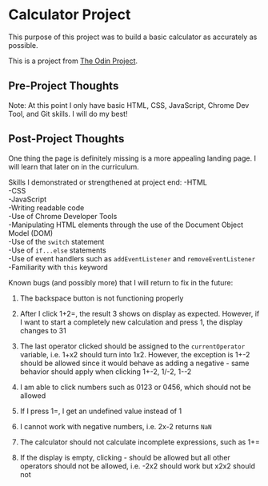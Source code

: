 # Calculator Project

This purpose of this project was to build a basic calculator as accurately as possible.

This is a project from [The Odin Project](https://www.theodinproject.com/courses/web-development-101/lessons/calculator).


## Pre-Project Thoughts

Note: At this point I only have basic HTML, CSS, JavaScript, Chrome Dev Tool, and Git skills.
I will do my best!

## Post-Project Thoughts

One thing the page is definitely missing is a more appealing landing page.
I will learn that later on in the curriculum.

Skills I demonstrated or strengthened at project end: 
-HTML <br>
-CSS <br>
-JavaScript <br>
-Writing readable code <br>
-Use of Chrome Developer Tools <br>
-Manipulating HTML elements through the use of the Document Object Model (DOM) <br>
-Use of the `switch` statement <br>
-Use of `if...else` statements <br>
-Use of event handlers such as `addEventListener` and `removeEventListener` <br>
-Familiarity with `this` keyword


Known bugs (and possibly more) that I will return to fix in the future:
1) The backspace button is not functioning properly <br>

2) After I click 1+2=, the result 3 shows on display as expected. However, if I want to start a completely new calculation and press 1, the display changes to 31 <br>

3) The last operator clicked should be assigned to the `currentOperator` variable, i.e. 1+x2 should turn into 1x2. However, the exception is 1+-2 should be allowed since it would behave as adding a negative - same behavior should apply when clicking 1+-2, 1/-2, 1--2 <br>

4) I am able to click numbers such as 0123 or 0456, which should not be allowed <br>

5) If I press 1=, I get an undefined value instead of 1 <br>

6) I cannot work with negative numbers, i.e. 2x-2 returns `NaN` <br>

7) The calculator should not calculate incomplete expressions, such as 1+= <br>

8) If the display is empty, clicking - should be allowed but all other operators should not be allowed, i.e. -2x2 should work but x2x2 should not